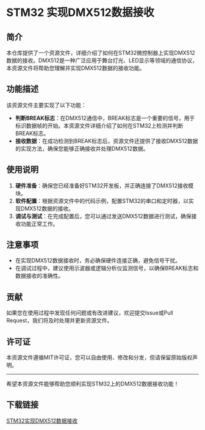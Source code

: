 # STM32 实现DMX512数据接收

## 简介
本仓库提供了一个资源文件，详细介绍了如何在STM32微控制器上实现DMX512数据的接收。DMX512是一种广泛应用于舞台灯光、LED显示等领域的通信协议，本资源文件将帮助您理解并实现DMX512数据的接收功能。

## 功能描述
该资源文件主要实现了以下功能：
- **判断BREAK标志**：在DMX512通信中，BREAK标志是一个重要的信号，用于标识数据帧的开始。本资源文件详细介绍了如何在STM32上检测并判断BREAK标志。
- **接收数据**：在成功检测到BREAK标志后，资源文件还提供了接收DMX512数据的实现方法，确保您能够正确接收并处理DMX512数据。

## 使用说明
1. **硬件准备**：确保您已经准备好STM32开发板，并正确连接了DMX512接收模块。
2. **软件配置**：根据资源文件中的代码示例，配置STM32的串口和定时器，以实现DMX512数据的接收。
3. **调试与测试**：在完成配置后，您可以通过发送DMX512数据进行测试，确保接收功能正常工作。

## 注意事项
- 在实现DMX512数据接收时，务必确保硬件连接正确，避免信号干扰。
- 在调试过程中，建议使用示波器或逻辑分析仪监测信号，以确保BREAK标志和数据接收的准确性。

## 贡献
如果您在使用过程中发现任何问题或有改进建议，欢迎提交Issue或Pull Request，我们将及时处理并更新资源文件。

## 许可证
本资源文件遵循MIT许可证，您可以自由使用、修改和分发，但请保留原始版权声明。

---
希望本资源文件能够帮助您顺利实现STM32上的DMX512数据接收功能！

## 下载链接

[STM32实现DMX512数据接收](https://pan.quark.cn/s/ff382dacd028)